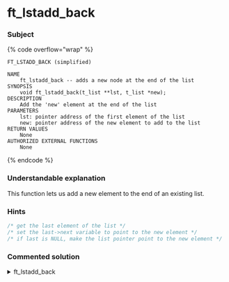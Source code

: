 # ft\_lstadd\_back

### Subject

{% code overflow="wrap" %}
```
FT_LSTADD_BACK (simplified)

NAME
    ft_lstadd_back -- adds a new node at the end of the list
SYNOPSIS
    void ft_lstadd_back(t_list **lst, t_list *new);
DESCRIPTION
    Add the 'new' element at the end of the list
PARAMETERS
    lst: pointer address of the first element of the list
    new: pointer address of the new element to add to the list
RETURN VALUES
    None
AUTHORIZED EXTERNAL FUNCTIONS
    None
```
{% endcode %}

### Understandable explanation

This function lets us add a new element to the end of an existing list.

### Hints

```c
/* get the last element of the list */
/* set the last->next variable to point to the new element */
/* if last is NULL, make the list pointer point to the new element */
```

### Commented solution

<details>

<summary>ft_lstadd_back</summary>

{% code title="ft_lstadd_back.c" overflow="wrap" lineNumbers="true" %}
```c
#include "libft.h"

void ft_lstadd_back(t_list **alst, t_list *new)
{
    t_list *last;
    
    /* using ft_lstlast to get the last element of the list
     */
    last = ft_lstlast(*alst);
    /* if last is NULL, there is no list, so we set the list pointer
     * to point to the new element
     */
    if (!last)
        *alst = new;
    /* we set the last's next variable to point to the new element
     */
    last->next = new;
}
```
{% endcode %}

</details>
